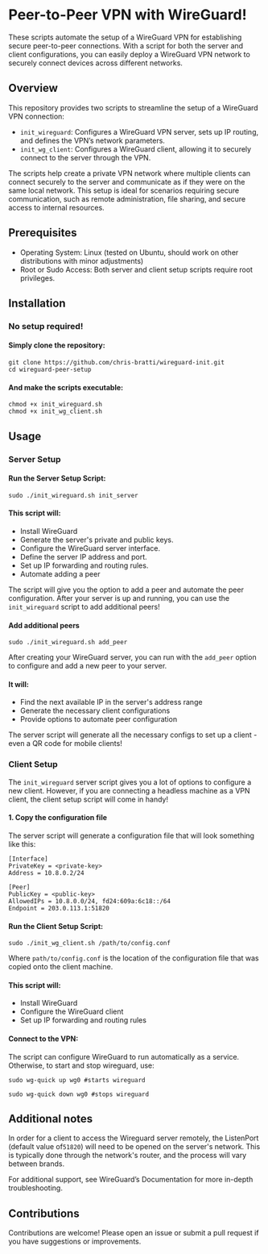 # Peer-to-Peer VPN with WireGuard!

These scripts automate the setup of a WireGuard VPN for establishing secure peer-to-peer connections. With a script for both the server and client configurations, you can easily deploy a WireGuard VPN network to securely connect devices across different networks.

## Overview

This repository provides two scripts to streamline the setup of a WireGuard VPN connection:

- `init_wireguard`: Configures a WireGuard VPN server, sets up IP routing, and defines the VPN’s network parameters.
- `init_wg_client`: Configures a WireGuard client, allowing it to securely connect to the server through the VPN.

The scripts help create a private VPN network where multiple clients can connect securely to the server and communicate as if they were on the same local network. This setup is ideal for scenarios requiring secure communication, such as remote administration, file sharing, and secure access to internal resources.
## Prerequisites

- Operating System: Linux (tested on Ubuntu, should work on other distributions with minor adjustments)
- Root or Sudo Access: Both server and client setup scripts require root privileges.


## Installation

### No setup required!

#### Simply clone the repository:

```
git clone https://github.com/chris-bratti/wireguard-init.git
cd wireguard-peer-setup
```
#### And make the scripts executable:
```
chmod +x init_wireguard.sh
chmod +x init_wg_client.sh
```
## Usage

### Server Setup

#### Run the Server Setup Script:
```
sudo ./init_wireguard.sh init_server
```
#### This script will:
- Install WireGuard
- Generate the server's private and public keys.
- Configure the WireGuard server interface.
- Define the server IP address and port.
- Set up IP forwarding and routing rules.
- Automate adding a peer

The script will give you the option to add a peer and automate the peer configuration. After your server is up and running, you can use the `init_wireguard` script to add additional peers!

#### Add additional peers
```
sudo ./init_wireguard.sh add_peer
```

After creating your WireGuard server, you can run with the `add_peer` option to configure and add a new peer to your server.

#### It will:
- Find the next available IP in the server's address range
- Generate the necessary client configurations
- Provide options to automate peer configuration

The server script will generate all the necessary configs to set up a client - even a QR code for mobile clients!

### Client Setup
The `init_wireguard` server script gives you a lot of options to configure a new client. However, if you are connecting a headless machine as a VPN client, the client setup script will come in handy!

#### 1. Copy the configuration file

The server script will generate a configuration file that will look something like this:

```
[Interface]
PrivateKey = <private-key>
Address = 10.8.0.2/24

[Peer]
PublicKey = <public-key>
AllowedIPs = 10.8.0.0/24, fd24:609a:6c18::/64
Endpoint = 203.0.113.1:51820

```

#### Run the Client Setup Script:

```
sudo ./init_wg_client.sh /path/to/config.conf
```

Where `path/to/config.conf` is the location of the configuration file that was copied onto the client machine.

#### This script will:
- Install WireGuard
- Configure the WireGuard client
- Set up IP forwarding and routing rules

#### Connect to the VPN: 

The script can configure WireGuard to run automatically as a service. Otherwise, to start and stop wireguard, use:

```
sudo wg-quick up wg0 #starts wireguard

sudo wg-quick down wg0 #stops wireguard
```

## Additional notes

In order for a client to access the Wireguard server remotely, the ListenPort (default value of`51820`) will need to be opened on the server's network. This is typically done through the network's router, and the process will vary between brands.



For additional support, see WireGuard’s Documentation for more in-depth troubleshooting.

## Contributions

Contributions are welcome! Please open an issue or submit a pull request if you have suggestions or improvements.